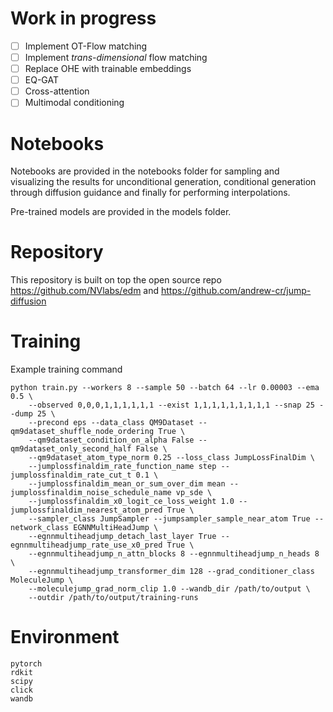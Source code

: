 # Work in progress

- [ ] Implement OT-Flow matching
- [ ] Implement *trans-dimensional* flow matching
- [ ] Replace OHE with trainable embeddings
- [ ] EQ-GAT
- [ ] Cross-attention
- [ ] Multimodal conditioning

# Notebooks

Notebooks are provided in the notebooks folder for sampling and visualizing the results for unconditional generation, conditional generation through diffusion guidance and finally for performing interpolations.

Pre-trained models are provided in the models folder.


# Repository

This repository is built on top the open source repo https://github.com/NVlabs/edm and https://github.com/andrew-cr/jump-diffusion

# Training

Example training command

```
python train.py --workers 8 --sample 50 --batch 64 --lr 0.00003 --ema 0.5 \
    --observed 0,0,0,1,1,1,1,1,1 --exist 1,1,1,1,1,1,1,1,1 --snap 25 --dump 25 \
    --precond eps --data_class QM9Dataset --qm9dataset_shuffle_node_ordering True \
    --qm9dataset_condition_on_alpha False --qm9dataset_only_second_half False \
    --qm9dataset_atom_type_norm 0.25 --loss_class JumpLossFinalDim \
    --jumplossfinaldim_rate_function_name step --jumplossfinaldim_rate_cut_t 0.1 \
    --jumplossfinaldim_mean_or_sum_over_dim mean --jumplossfinaldim_noise_schedule_name vp_sde \
    --jumplossfinaldim_x0_logit_ce_loss_weight 1.0 --jumplossfinaldim_nearest_atom_pred True \
    --sampler_class JumpSampler --jumpsampler_sample_near_atom True --network_class EGNNMultiHeadJump \
    --egnnmultiheadjump_detach_last_layer True --egnnmultiheadjump_rate_use_x0_pred True \
    --egnnmultiheadjump_n_attn_blocks 8 --egnnmultiheadjump_n_heads 8 \
    --egnnmultiheadjump_transformer_dim 128 --grad_conditioner_class MoleculeJump \
    --moleculejump_grad_norm_clip 1.0 --wandb_dir /path/to/output \
    --outdir /path/to/output/training-runs
```

# Environment

```
pytorch
rdkit
scipy
click
wandb
```
